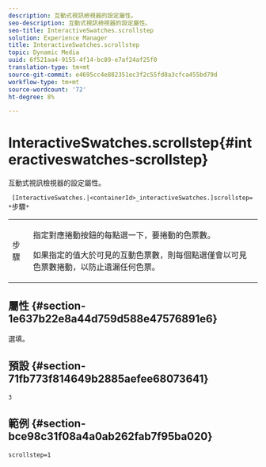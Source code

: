```yaml
---
description: 互動式視訊檢視器的設定屬性。
seo-description: 互動式視訊檢視器的設定屬性。
seo-title: InteractiveSwatches.scrollstep
solution: Experience Manager
title: InteractiveSwatches.scrollstep
topic: Dynamic Media
uuid: 6f521aa4-9155-4f14-bc89-e7af24af25f0
translation-type: tm+mt
source-git-commit: e4695cc4e882351ec3f2c55fd8a3cfca455bd79d
workflow-type: tm+mt
source-wordcount: '72'
ht-degree: 8%

---
```



# InteractiveSwatches.scrollstep{#interactiveswatches-scrollstep}

互動式視訊檢視器的設定屬性。

` [InteractiveSwatches.|<containerId>_interactiveSwatches.]scrollstep= *`步驟`*`

<table id="table_441553CD34C94A58A9D7CBF772DEDDB6"> 
 <tbody> 
  <tr> 
   <td colname="col1"> <p> <span class="codeph"><span class="varname"> 步驟</span></span> </p> </td> 
   <td colname="col2"> <p>指定對應捲動按鈕的每點選一下，要捲動的色票數。 </p> <p>如果指定的值大於可見的互動色票數，則每個點選僅會以可見色票數捲動，以防止遺漏任何色票。 </p> </td> 
  </tr> 
 </tbody> 
</table>

## 屬性 {#section-1e637b22e8a44d759d588e47576891e6}

選填。

## 預設 {#section-71fb773f814649b2885aefee68073641}

`3`

## 範例 {#section-bce98c31f08a4a0ab262fab7f95ba020}

```
scrollstep=1
```

